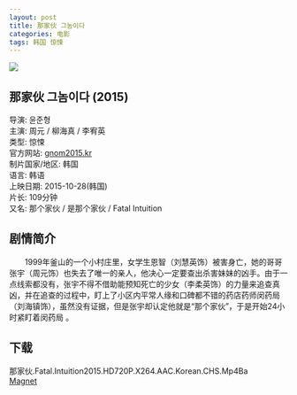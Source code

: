 ```yaml
---
layout: post
title: 那家伙 그놈이다
categories: 电影
tags: 韩国 惊悚
---
```


[![](http://i13.tietuku.cn/b968b021a7a705a3t.jpg)](http://i13.tietuku.cn/b968b021a7a705a3.jpg)

## 那家伙 그놈이다 (2015)
导演: 윤준형  
主演: 周元 / 柳海真 / 李宥英  
类型: 惊悚  
官方网站: [gnom2015.kr](http://gnom2015.kr/)  
制片国家/地区: 韩国  
语言: 韩语  
上映日期: 2015-10-28(韩国)  
片长: 109分钟  
又名: 那个家伙 / 是那个家伙 / Fatal Intuition

## 剧情简介
　　1999年釜山的一个小村庄里，女学生恩智（刘慧英饰）被害身亡，她的哥哥张宇（周元饰）也失去了唯一的亲人，他决心一定要查出杀害妹妹的凶手。由于一点线索都没有，张宇不得不借助能预知死亡的少女（李柔英饰）的力量来追查真凶，并在追查的过程中，盯上了小区内平常人缘和口碑都不错的药店药师闵药局（刘海镇饰），虽然没有证据，但是张宇却认定他就是“那个家伙”，于是开始24小时紧盯着闵药局 。

## 下载
那家伙.Fatal.Intuition2015.HD720P.X264.AAC.Korean.CHS.Mp4Ba  
[Magnet](magnet:?xt=urn:btih:ddfed50367f71bd42e7d47b8c0fd88542abf2557&tr=http://bt.mp4ba.com:2710/announce)

